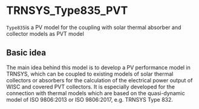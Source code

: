 # TRNSYS_Type835_PVT
`Type835`is a PV model for the coupling with solar thermal absorber and collector models as PVT model

## Basic idea
The main idea behind this model is to develop a PV performance model in TRNSYS, which can be coupled to existing models of solar thermal collectors or absorbers for the calculation of the electrical power output of WISC and covered PVT collectors. It is especially developed for the connection with thermal models which are based on the quasi-dynamic model of ISO 9806:2013  or ISO 9806:2017, e.g. TRNSYS Type 832. 

